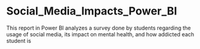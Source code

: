 # Social_Media_Impacts_Power_BI
This report in Power BI analyzes a survey done by students regarding the usage of social media, its impact on mental health, and how addicted each student is
